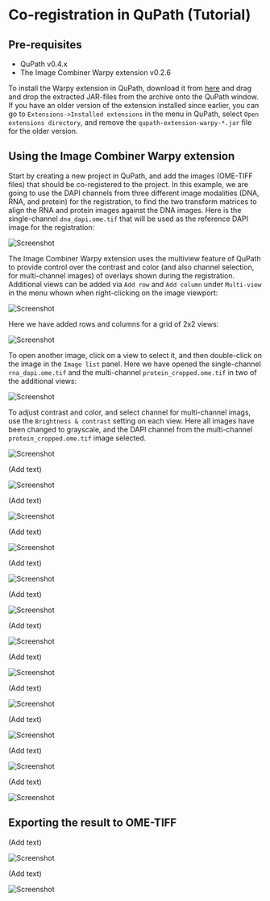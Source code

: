 # Co-registration in QuPath (Tutorial)


## Pre-requisites

- QuPath v0.4.x
- The Image Combiner Warpy extension v0.2.6

To install the Warpy extension in QuPath, download it from [here](https://github.com/BIOP/qupath-extension-warpy/releases/download/0.2.6/qupath-extension-warpy-0.2.6.zip) and drag and drop the extracted JAR-files from the archive onto the QuPath window. If you have an older version of the extension installed since earlier, you can go to `Extensions->Installed extensions` in the menu in QuPath, select `Open extensions directory`, and remove the `qupath-extension-warpy-*.jar` file for the older version.  


## Using the Image Combiner Warpy extension

Start by creating a new project in QuPath, and add the images (OME-TIFF files) that should be co-registered to the project. In this example, we are going to use the DAPI channels from three different image modalities (DNA, RNA, and protein) for the registration, to find the two transform matrices to align the RNA and protein images against the DNA images. Here is the single-channel `dna_dapi.ome.tif` that will be used as the reference DAPI image for the registration:

![Screenshot](images/screenshot_new_project.png?raw=true)

The Image Combiner Warpy extension uses the multiview feature of QuPath to provide control over the contrast and color (and also channel selection, for multi-channel images) of overlays shown during the registration. Additional views can be added via `Add row` and `Add column` under `Multi-view` in the menu whown when right-clicking on the image viewport:

![Screenshot](images/screenshot_multiview_menu.png?raw=true)

Here we have added rows and columns for a grid of 2x2 views: 

![Screenshot](images/screenshot_multiview_split.png?raw=true)

To open another image, click on a view to select it, and then double-click on the image in the `Image list` panel. Here we have opened the single-channel `rna_dapi.ome.tif` and the multi-channel `protein_cropped.ome.tif` in two of the additional views:

![Screenshot](images/screenshot_multiview_3images.png?raw=true)

To adjust contrast and color, and select channel for multi-channel imags, use the `Brightness & contrast` setting on each view. Here all images have been changed to grayscale, and the DAPI channel from the multi-channel `protein_cropped.ome.tif` image selected.   

![Screenshot](images/screenshot_multiview_grayscale.png?raw=true)

(Add text)

![Screenshot](images/screenshot_hello_warpy.png?raw=true)

(Add text)

![Screenshot](images/screenshot_warpy_rna_selected.png?raw=true)

(Add text)

![Screenshot](images/screenshot_warpy_aligned_coarse.png?raw=true)

(Add text)

![Screenshot](images/screenshot_warpy_estimate_transform.png?raw=true)

(Add text)

![Screenshot](images/screenshot_warpy_aligned_fine.png?raw=true)

(Add text)

![Screenshot](images/screenshot_warpy_matrix.png?raw=true)

(Add text)

![Screenshot](images/screenshot_warpy_scale_rotation1.png?raw=true)

(Add text)

![Screenshot](images/screenshot_warpy_scale_rotation2.png?raw=true)

(Add text)

![Screenshot](images/screenshot_warpy_scale_rotation3.png?raw=true)

(Add text)

![Screenshot](images/screenshot_warpy_enable_channels_before_create.png?raw=true)

(Add text)

![Screenshot](images/screenshot_warpy_created_overlay.png?raw=true)


## Exporting the result to OME-TIFF

(Add text)

![Screenshot](images/screenshot_export_ometiff.png?raw=true)

(Add text)

![Screenshot](images/screenshot_coregistration_result.png?raw=true)
